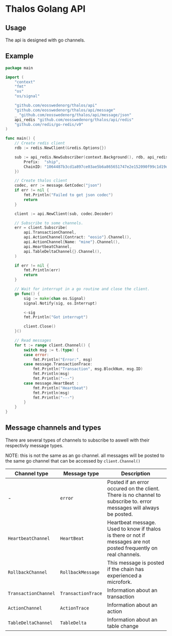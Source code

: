 # Thalos Golang API

## Usage

The api is designed with go channels.

## Example

```go
package main

import (
	"context"
	"fmt"
	"os"
	"os/signal"

	"github.com/eosswedenorg/thalos/api"
	"github.com/eosswedenorg/thalos/api/message"
	_ "github.com/eosswedenorg/thalos/api/message/json"
	api_redis "github.com/eosswedenorg/thalos/api/redis"
	"github.com/redis/go-redis/v9"
)

func main() {
	// Create redis client
	rdb := redis.NewClient(&redis.Options{})

	sub := api_redis.NewSubscriber(context.Background(), rdb, api_redis.Namespace{
		Prefix:  "ship",
		ChainID: "1064487b3cd1a897ce03ae5b6a865651747e2e152090f99c1d19d44e01aea5a4", // Wax mainnet.
	})

    // Create thalos client
    codec, err := message.GetCodec("json")
    if err != nil {
        fmt.Println("Failed to get json codec")
        return
    }

    client := api.NewClient(sub, codec.Decoder)

    // Subscribe to some channels.
    err = client.Subscribe(
        api.TransactionChannel,
        api.ActionChannel{Contract: "eosio"}.Channel(),
        api.ActionChannel{Name: "mine"}.Channel(),
        api.HeartbeatChannel,
        api.TableDeltaChannel{}.Channel(),
    )

    if err != nil {
        fmt.Println(err)
        return
    }

    // Wait for interrupt in a go routine and close the client.
    go func() {
        sig := make(chan os.Signal)
        signal.Notify(sig, os.Interrupt)

        <-sig
        fmt.Println("Got interrupt")

        client.Close()
    }()

    // Read messages
    for t := range client.Channel() {
        switch msg := t.(type) {
        case error:
            fmt.Println("Error:", msg)
        case message.TransactionTrace:
            fmt.Println("Transaction", msg.BlockNum, msg.ID)
            fmt.Println(msg)
            fmt.Println("---")
        case message.HeartBeat :
            fmt.Println("Heartbeat")
            fmt.Println(msg)
            fmt.Println("---")
        }
    }
}
```

## Message channels and types

There are several types of channels to subscribe to aswell with their respectivly
message types.

NOTE: this is not the same as an go channel. all messages will be posted to the same go channel that can
be accessed by `client.Channel()`

| Channel type         | Message type       | Description                                                                                                          |
| -------------------- | ------------------ | -------------------------------------------------------------------------------------------------------------------- |
| -                    | `error`            | Posted if an error occured on the client. There is no channel to subscribe to. error messages will always be posted. |
| `HeartbeatChannel`   | `HeartBeat`        | Heartbeat message. Used to know if thalos is there or not if messages are not posted frequently on real channels.    |
| `RollbackChannel`    | `RollbackMessage`  | This message is posted if the chain has experienced a microfork.                                                     |
| `TransactionChannel` | `TransactionTrace` | Information about an transaction                                                                                     |
| `ActionChannel`      | `ActionTrace`      | Information about an action                                                                                          |
| `TableDeltaChannel`  | `TableDelta`       | Information about an table change                                                                                    |
